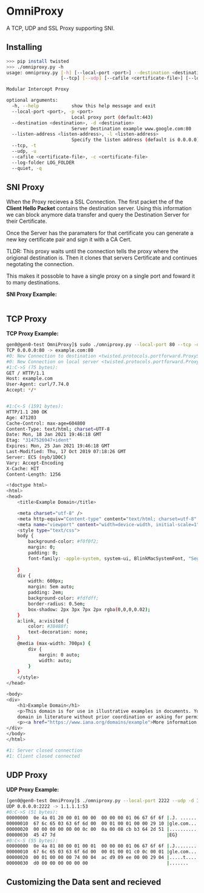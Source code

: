 # OmniProxy
A TCP, UDP and SSL Proxy supporting SNI.

## Installing


```bash
>>> pip install twisted
>>> ./omniproxy.py -h
usage: omniproxy.py [-h] [--local-port <port>] --destination <destination> [--listen-address <listen-address>]
                    [--tcp] [--udp] [--cafile <certificate-file>] [--log-folder LOG_FOLDER] [--quiet]

Modular Intercept Proxy

optional arguments:
  -h, --help            show this help message and exit
  --local-port <port>, -p <port>
                        Local proxy port (default:443)
  --destination <destination>, -d <destination>
                        Server Destination example www.google.com:80
  --listen-address <listen-address>, -l <listen-address>
                        Specify the listen address (default is 0.0.0.0)
  --tcp, -t
  --udp, -u
  --cafile <certificate-file>, -c <certificate-file>
  --log-folder LOG_FOLDER
  --quiet, -q
```

## SNI Proxy

When the Proxy recieves a SSL Connection. The first packet the of the **Client Hello Packet** contains the destination server. Using this information we can block anymore data transfer and query the Destination Server for their Certificate.

Once the Server has the paramaters for that certificate you can generate a new key certificate pair and sign it with a CA Cert. 

TLDR: This proxy waits until the connection tells the proxy where the origional destination is. Then it clones that servers Certificate and continues negotating the connection. 

This makes it possoble to have a single proxy on a single port and foward it to many destinations. 

**SNI Proxy Example:**
```bash

```

## TCP Proxy

**TCP Proxy Example:**
```bash
gen0@gen0-test OmniProxy]$ sudo ./omniproxy.py --local-port 80 --tcp -d example.com:80
TCP 0.0.0.0:80 -> example.com:80
#0: New Connection to destination <twisted.protocols.portforward.ProxyServer object at 0x7f467df20850>
#0: New Connection on local server <twisted.protocols.portforward.ProxyClient object at 0x7f467df20af0>
#1:C->S (75 bytes):
GET / HTTP/1.1
Host: example.com
User-Agent: curl/7.74.0
Accept: */*


#1:C<-S (1591 bytes):
HTTP/1.1 200 OK
Age: 471203
Cache-Control: max-age=604800
Content-Type: text/html; charset=UTF-8
Date: Mon, 18 Jan 2021 19:46:18 GMT
Etag: "3147526947+ident"
Expires: Mon, 25 Jan 2021 19:46:18 GMT
Last-Modified: Thu, 17 Oct 2019 07:18:26 GMT
Server: ECS (nyb/1D0C)
Vary: Accept-Encoding
X-Cache: HIT
Content-Length: 1256

<!doctype html>
<html>
<head>
    <title>Example Domain</title>

    <meta charset="utf-8" />
    <meta http-equiv="Content-type" content="text/html; charset=utf-8" />
    <meta name="viewport" content="width=device-width, initial-scale=1" />
    <style type="text/css">
    body {
        background-color: #f0f0f2;
        margin: 0;
        padding: 0;
        font-family: -apple-system, system-ui, BlinkMacSystemFont, "Segoe UI", "Open Sans", "Helvetica Neue", Helvetica, Arial, sans-serif;
        
    }
    div {
        width: 600px;
        margin: 5em auto;
        padding: 2em;
        background-color: #fdfdff;
        border-radius: 0.5em;
        box-shadow: 2px 3px 7px 2px rgba(0,0,0,0.02);
    }
    a:link, a:visited {
        color: #38488f;
        text-decoration: none;
    }
    @media (max-width: 700px) {
        div {
            margin: 0 auto;
            width: auto;
        }
    }
    </style>    
</head>

<body>
<div>
    <h1>Example Domain</h1>
    <p>This domain is for use in illustrative examples in documents. You may use this
    domain in literature without prior coordination or asking for permission.</p>
    <p><a href="https://www.iana.org/domains/example">More information...</a></p>
</div>
</body>
</html>

#1: Server closed connection
#1: Client closed connected
```

## UDP Proxy


**UDP Proxy Example:**
```bash
[gen0@gen0-test OmniProxy]$ ./omniproxy.py --local-port 2222 --udp -d 1.1.1.1:53
UDP 0.0.0.0:2222 -> 1.1.1.1:53
#0:C->S (51 bytes):
00000000  0e 4a 01 20 00 01 00 00  00 00 00 01 06 67 6f 6f |.J. .........goo|
00000010  67 6c 65 03 63 6f 6d 00  00 01 00 01 00 00 29 10 |gle.com.......).|
00000020  00 00 00 00 00 00 0c 00  0a 00 08 cb b3 64 2d 51 |.............d-Q|
00000030  45 47 7d                                         |EG}             |
#0:C<-S (55 bytes):
00000000  0e 4a 81 80 00 01 00 01  00 00 00 01 06 67 6f 6f |.J...........goo|
00000010  67 6c 65 03 63 6f 6d 00  00 01 00 01 c0 0c 00 01 |gle.com.........|
00000020  00 01 00 00 00 74 00 04  ac d9 09 ee 00 00 29 04 |.....t........).|
00000030  d0 00 00 00 00 00 00                             |.......         |
```

## Customizing the Data sent and recieved
